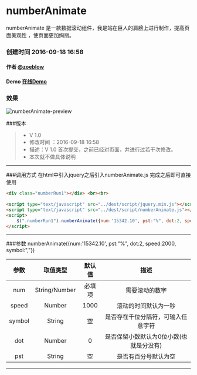 # numberAnimate
numberAnimate 是一款数据滚动组件，我是站在巨人的肩膀上进行制作，提高页面美观性 ，使页面更加绚丽。

### 创建时间 2016-09-18 16:58
#### 作者 [@zoeblow](http://fuyuan.me) 
#### Demo [在线Demo](http://ifuyuan.wang/gitdemo/numberAnimate/index.html)

### 效果

![numberAnimate-preview](https://raw.githubusercontent.com/zoeblow/numberAnimate/master/numberAnimate.gif)

###版本
> * V 1.0
> * 修改时间 ：2016-09-18 16:58
> * 描述：V 1.0 首次提交，之前已经对页面，井进行过若干次修改。
> * 本次就不做具体说明
 
-----

###调用方式
在html中引入jquery之后引入numberAnimate.js
完成之后即可直接使用
```html
<div class="numberRun1"></div> <br><br>
            
<script type="text/javascript" src="../dest/script/jquery.min.js"></script>
<script type="text/javascript" src="../dest/script/numberAnimate.js"></script>
<script>
    $(".numberRun1").numberAnimate({num:'15342.10', pst:"%", dot:2, speed:2000, symbol:","});
</script>
```
-----

###参数
numberAnimate({num:'15342.10', pst:"%", dot:2, speed:2000, symbol:","})

| 参数    | 取值类型   |  默认值  | 描述|
| :----:  | :----:  | :----:  | :----:  |
| num   | String/Number |   必填项     | 需要滚动的数字  |
| speed    | Number |   1000 |   滚动的时间默认为一秒 |
| symbol    | String |   空 |   是否存在千位分隔符，可输入任意字符 |
| dot    | Number |   0 |   是否保留小数默认为0位小数(也就是分没有) |
| pst    | String |  空 |   是否有百分号默认为空 |

-----